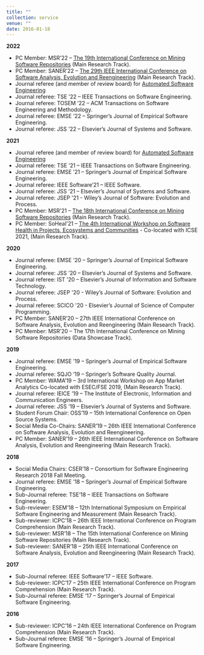 ```yaml
---
title: ""
collection: service
venue: ""
date: 2016-01-18
---
```

**2022**
* PC Member: MSR’22 – [The 19th International Conference on Mining Software Repositories](https://conf.researchr.org/home/msr-2022) (Main Research Track).
* PC Member: SANER’22 – [The 29th IEEE International Conference on Software Analysis, Evolution and Reengineering](https://saner2022.uom.gr/index) (Main Research Track).
* Journal referee (and member of review board) for [Automated Software Engineering](https://www.springer.com/journal/10515/)
* Journal referee: TSE ’22 – IEEE Transactions on Software Engineering.
* Journal referee: TOSEM ’22 – ACM Transactions on Software Engineering and Methodology.
* Journal referee: EMSE ’22 – Springer’s Journal of Empirical Software Engineering.
* Journal referee: JSS ’22 – Elsevier’s Journal of Systems and Software.




**2021**
* Journal referee (and member of review board) for [Automated Software Engineering](https://www.springer.com/journal/10515/)
* Journal referee: TSE ’21 – IEEE Transactions on Software Engineering.
* Journal referee: EMSE ’21 – Springer’s Journal of Empirical Software Engineering.
* Journal referee: IEEE Software’21 – IEEE Software.
* Journal referee: JSS ’21 – Elsevier’s Journal of Systems and Software.
* Journal referee: JSEP '21 - Wiley’s Journal of Software: Evolution and Process.
* PC Member: MSR’21 – [The 18th International Conference on Mining Software Repositories](https://2021.msrconf.org/track/msr-2021-technical-papers#Scope) (Main Research Track).
* PC Member: SoHeal'21 – [The 4th International Workshop on Software Health in Projects, Ecosystems and Communities](https://soheal.github.io/) - Co-located with ICSE 2021, (Main Research Track).

**2020**
* Journal referee: EMSE ’20 – Springer’s Journal of Empirical Software Engineering.
* Journal referee: JSS ’20 – Elsevier’s Journal of Systems and Software.
* Journal referee: IST ’20 – Elsevier’s Journal of Information and Software Technology.
* Journal referee: JSEP '20 - Wiley’s Journal of Software: Evolution and Process.
* Journal referee: SCICO '20 - Elsevier’s Journal of Science of Computer Programming.
* PC Member: SANER’20 – 27th IEEE International Conference on Software Analysis, Evolution and Reengineering (Main Research Track).
* PC Member: MSR’20 – The 17th International Conference on Mining Software Repositories (Data Showcase Track).

**2019**
* Journal referee: EMSE ’19 – Springer’s Journal of Empirical Software Engineering.
* Journal referee: SQJO ’19 – Springer’s Software Quality Journal.
* PC Member: WAMA’19 – 3rd International Workshop on App Market Analytics Co-located with ESEC/FSE 2019, (Main Research Track).
* Journal referee: IEICE ’19 – The Institute of Electronic, Information and Communication Engineers.
* Journal referee: JSS ’19 – Elsevier’s Journal of Systems and Software.
* Student Forum Chair: OSS’19 – 15th International Conference on Open Source Systems.
* Social Media Co-Chairs: SANER’19 – 26th IEEE International Conference on Software Analysis, Evolution and Reengineering.
* PC Member: SANER’19 – 26th IEEE International Conference on Software Analysis, Evolution and Reengineering (Main Research Track).

**2018**
* Social Media Chairs: CSER’18 – Consortium for Software Engineering Research 2018 Fall Meeting.
* Journal referee: EMSE ’18 – Springer’s Journal of Empirical Software Engineering.
* Sub-Journal referee: TSE’18 – IEEE Transactions on Software Engineering.
* Sub-reviewer: ESEM’18 – 12th International Symposium on Empirical Software Engineering and Measurement (Main Research Track).
* Sub-reviewer: ICPC’18 – 26th IEEE International Conference on Program Comprehension (Main Research Track).
* Sub-reviewer: MSR’18 – The 15th International Conference on Mining Software Repositories (Main Research Track).
* Sub-reviewer: SANER’18 – 25th IEEE International Conference on Software Analysis, Evolution and Reengineering (Main Research Track).

**2017**
* Sub-Journal referee: IEEE Software’17 – IEEE Software.
* Sub-reviewer: ICPC’17 – 25th IEEE International Conference on Program Comprehension (Main Research Track).
* Sub-Journal referee: EMSE ’17 – Springer’s Journal of Empirical Software Engineering.

**2016**
* Sub-reviewer: ICPC’16 – 24th IEEE International Conference on Program Comprehension (Main Research Track).
* Sub-Journal referee: EMSE ’16 – Springer’s Journal of Empirical Software Engineering.
